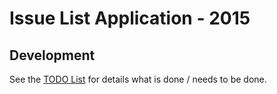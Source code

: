 # Issue List Application - 2015


## Development

See the [TODO List](src/documentation/to-do.md) for details what is done / needs to be done.
